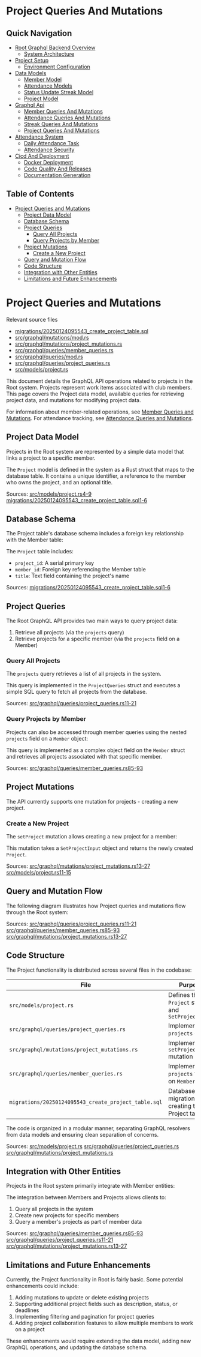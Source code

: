 # Project Queries And Mutations

## Quick Navigation

- [Root Graphql Backend Overview](1-root-graphql-backend-overview.md)
  - [System Architecture](1.1-system-architecture.md)
- [Project Setup](2-project-setup.md)
  - [Environment Configuration](2.1-environment-configuration.md)
- [Data Models](3-data-models.md)
  - [Member Model](3.1-member-model.md)
  - [Attendance Models](3.2-attendance-models.md)
  - [Status Update Streak Model](3.3-status-update-streak-model.md)
  - [Project Model](3.4-project-model.md)
- [Graphql Api](4-graphql-api.md)
  - [Member Queries And Mutations](4.1-member-queries-and-mutations.md)
  - [Attendance Queries And Mutations](4.2-attendance-queries-and-mutations.md)
  - [Streak Queries And Mutations](4.3-streak-queries-and-mutations.md)
  - [Project Queries And Mutations](4.4-project-queries-and-mutations.md)
- [Attendance System](5-attendance-system.md)
  - [Daily Attendance Task](5.1-daily-attendance-task.md)
  - [Attendance Security](5.2-attendance-security.md)
- [Cicd And Deployment](6-cicd-and-deployment.md)
  - [Docker Deployment](6.1-docker-deployment.md)
  - [Code Quality And Releases](6.2-code-quality-and-releases.md)
  - [Documentation Generation](6.3-documentation-generation.md)

## Table of Contents

- [Project Queries and Mutations](#project-queries-and-mutations)
  - [Project Data Model](#project-data-model)
  - [Database Schema](#database-schema)
  - [Project Queries](#project-queries)
    - [Query All Projects](#query-all-projects)
    - [Query Projects by Member](#query-projects-by-member)
  - [Project Mutations](#project-mutations)
    - [Create a New Project](#create-a-new-project)
  - [Query and Mutation Flow](#query-and-mutation-flow)
  - [Code Structure](#code-structure)
  - [Integration with Other Entities](#integration-with-other-entities)
  - [Limitations and Future Enhancements](#limitations-and-future-enhancements)

# Project Queries and Mutations

Relevant source files

* [migrations/20250124095543\_create\_project\_table.sql](https://github.com/nitronium-ops/root/blob/f2ed7e90/migrations/20250124095543_create_project_table.sql)
* [src/graphql/mutations/mod.rs](https://github.com/nitronium-ops/root/blob/f2ed7e90/src/graphql/mutations/mod.rs)
* [src/graphql/mutations/project\_mutations.rs](https://github.com/nitronium-ops/root/blob/f2ed7e90/src/graphql/mutations/project_mutations.rs)
* [src/graphql/queries/member\_queries.rs](https://github.com/nitronium-ops/root/blob/f2ed7e90/src/graphql/queries/member_queries.rs)
* [src/graphql/queries/mod.rs](https://github.com/nitronium-ops/root/blob/f2ed7e90/src/graphql/queries/mod.rs)
* [src/graphql/queries/project\_queries.rs](https://github.com/nitronium-ops/root/blob/f2ed7e90/src/graphql/queries/project_queries.rs)
* [src/models/project.rs](https://github.com/nitronium-ops/root/blob/f2ed7e90/src/models/project.rs)

This document details the GraphQL API operations related to projects in the Root system. Projects represent work items associated with club members. This page covers the Project data model, available queries for retrieving project data, and mutations for modifying project data.

For information about member-related operations, see [Member Queries and Mutations](/nitronium-ops/root/4.1-member-queries-and-mutations). For attendance tracking, see [Attendance Queries and Mutations](/nitronium-ops/root/4.2-attendance-queries-and-mutations).

## Project Data Model

Projects in the Root system are represented by a simple data model that links a project to a specific member.

The `Project` model is defined in the system as a Rust struct that maps to the database table. It contains a unique identifier, a reference to the member who owns the project, and an optional title.

Sources: [src/models/project.rs4-9](https://github.com/nitronium-ops/root/blob/f2ed7e90/src/models/project.rs#L4-L9) [migrations/20250124095543\_create\_project\_table.sql1-6](https://github.com/nitronium-ops/root/blob/f2ed7e90/migrations/20250124095543_create_project_table.sql#L1-L6)

## Database Schema

The Project table's database schema includes a foreign key relationship with the Member table:

The `Project` table includes:

* `project_id`: A serial primary key
* `member_id`: Foreign key referencing the Member table
* `title`: Text field containing the project's name

Sources: [migrations/20250124095543\_create\_project\_table.sql1-6](https://github.com/nitronium-ops/root/blob/f2ed7e90/migrations/20250124095543_create_project_table.sql#L1-L6)

## Project Queries

The Root GraphQL API provides two main ways to query project data:

1. Retrieve all projects (via the `projects` query)
2. Retrieve projects for a specific member (via the `projects` field on a Member)

### Query All Projects

The `projects` query retrieves a list of all projects in the system.

This query is implemented in the `ProjectQueries` struct and executes a simple SQL query to fetch all projects from the database.

Sources: [src/graphql/queries/project\_queries.rs11-21](https://github.com/nitronium-ops/root/blob/f2ed7e90/src/graphql/queries/project_queries.rs#L11-L21)

### Query Projects by Member

Projects can also be accessed through member queries using the nested `projects` field on a `Member` object:

This query is implemented as a complex object field on the `Member` struct and retrieves all projects associated with that specific member.

Sources: [src/graphql/queries/member\_queries.rs85-93](https://github.com/nitronium-ops/root/blob/f2ed7e90/src/graphql/queries/member_queries.rs#L85-L93)

## Project Mutations

The API currently supports one mutation for projects - creating a new project.

### Create a New Project

The `setProject` mutation allows creating a new project for a member:

This mutation takes a `SetProjectInput` object and returns the newly created `Project`.

Sources: [src/graphql/mutations/project\_mutations.rs13-27](https://github.com/nitronium-ops/root/blob/f2ed7e90/src/graphql/mutations/project_mutations.rs#L13-L27) [src/models/project.rs11-15](https://github.com/nitronium-ops/root/blob/f2ed7e90/src/models/project.rs#L11-L15)

## Query and Mutation Flow

The following diagram illustrates how Project queries and mutations flow through the Root system:

Sources: [src/graphql/queries/project\_queries.rs11-21](https://github.com/nitronium-ops/root/blob/f2ed7e90/src/graphql/queries/project_queries.rs#L11-L21) [src/graphql/queries/member\_queries.rs85-93](https://github.com/nitronium-ops/root/blob/f2ed7e90/src/graphql/queries/member_queries.rs#L85-L93) [src/graphql/mutations/project\_mutations.rs13-27](https://github.com/nitronium-ops/root/blob/f2ed7e90/src/graphql/mutations/project_mutations.rs#L13-L27)

## Code Structure

The Project functionality is distributed across several files in the codebase:

| File | Purpose |
| --- | --- |
| `src/models/project.rs` | Defines the `Project` struct and `SetProjectInput` |
| `src/graphql/queries/project_queries.rs` | Implements the `projects` query |
| `src/graphql/mutations/project_mutations.rs` | Implements the `setProject` mutation |
| `src/graphql/queries/member_queries.rs` | Implements the `projects` field on `Member` |
| `migrations/20250124095543_create_project_table.sql` | Database migration creating the Project table |

The code is organized in a modular manner, separating GraphQL resolvers from data models and ensuring clean separation of concerns.

Sources: [src/models/project.rs](https://github.com/nitronium-ops/root/blob/f2ed7e90/src/models/project.rs) [src/graphql/queries/project\_queries.rs](https://github.com/nitronium-ops/root/blob/f2ed7e90/src/graphql/queries/project_queries.rs) [src/graphql/mutations/project\_mutations.rs](https://github.com/nitronium-ops/root/blob/f2ed7e90/src/graphql/mutations/project_mutations.rs)

## Integration with Other Entities

Projects in the Root system primarily integrate with Member entities:

The integration between Members and Projects allows clients to:

1. Query all projects in the system
2. Create new projects for specific members
3. Query a member's projects as part of member data

Sources: [src/graphql/queries/member\_queries.rs85-93](https://github.com/nitronium-ops/root/blob/f2ed7e90/src/graphql/queries/member_queries.rs#L85-L93) [src/graphql/queries/project\_queries.rs11-21](https://github.com/nitronium-ops/root/blob/f2ed7e90/src/graphql/queries/project_queries.rs#L11-L21) [src/graphql/mutations/project\_mutations.rs13-27](https://github.com/nitronium-ops/root/blob/f2ed7e90/src/graphql/mutations/project_mutations.rs#L13-L27)

## Limitations and Future Enhancements

Currently, the Project functionality in Root is fairly basic. Some potential enhancements could include:

1. Adding mutations to update or delete existing projects
2. Supporting additional project fields such as description, status, or deadlines
3. Implementing filtering and pagination for project queries
4. Adding project collaboration features to allow multiple members to work on a project

These enhancements would require extending the data model, adding new GraphQL operations, and updating the database schema.